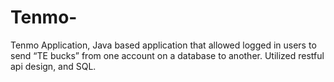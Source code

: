 # Tenmo-
Tenmo Application, Java based application that allowed logged in users to send “TE bucks” from one account on a database to another. Utilized restful api design, and SQL.
